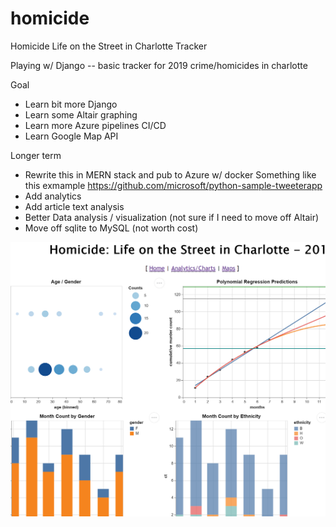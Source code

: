 # homicide
Homicide Life on the Street in Charlotte Tracker

Playing w/ Django -- basic tracker for 2019 crime/homicides in charlotte

Goal
- Learn bit more Django
- Learn some Altair graphing 
- Learn more Azure pipelines CI/CD
- Learn Google Map API

Longer term
- Rewrite this in MERN stack and pub to Azure w/ docker
   Something like this exmample https://github.com/microsoft/python-sample-tweeterapp
- Add analytics 
- Add article text analysis
- Better Data analysis / visualization (not sure if I need to move off Altair)
- Move off sqlite to MySQL (not worth cost)

![Example](https://github.com/dougfoo/homicide/blob/master/homicide1.png)
